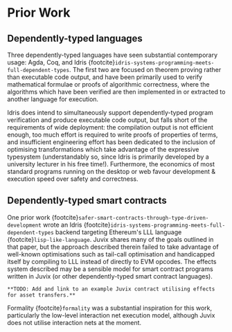 # Prior Work

## Dependently-typed languages

Three dependently-typed languages have seen substantial contemporary usage: Agda, Coq, and Idris {footcite}`idris-systems-programming-meets-full-dependent-types`. The first two are focused on theorem proving rather than executable code output, and have been primarily used to verify mathematical formulae or proofs of algorithmic correctness, where the algorithms which have been verified are then implemented in or extracted to another language for execution.

Idris does intend to simultaneously support dependently-typed program verification and produce executable code output, but falls short of the requirements of wide deployment: the compilation output is not efficient enough, too much effort is required to write proofs of properties of terms, and insufficient engineering effort has been dedicated to the inclusion of optimising transformations which take advantage of the expressive typesystem (understandably so, since Idris is primarily developed by a university lecturer in his free time!). Furthermore, the economics of most standard programs running on the desktop or web favour development & execution speed over safety and correctness.

## Dependently-typed smart contracts

One prior work {footcite}`safer-smart-contracts-through-type-driven-development` wrote an Idris {footcite}`idris-systems-programming-meets-full-dependent-types` backend targeting Ethereum's LLL language {footcite}`lisp-like-language`. Juvix shares many of the goals outlined in that paper, but the approach described therein failed to take advantage of well-known optimisations such as tail-call optimisation and handicapped itself by compiling to LLL instead of directly to EVM opcodes. The effects system described may be a sensible model for smart contract programs written in Juvix (or other dependently-typed smart contract languages).

```{warning}
**TODO: Add and link to an example Juvix contract utilising effects for asset transfers.**
```

Formality {footcite}`formality` was a substantial inspiration for this work, particularly the low-level interaction net execution model, although Juvix does not utilise interaction nets at the moment.

```{footbibliography}
```
